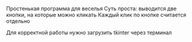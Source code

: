 Простенькая программа для веселья
Суть проста: выводится две кнопки, на которые можно кликать
Каждый клик по кнопке считается отдельно


Для корректной работы нужно загрузить tkinter через терминал
